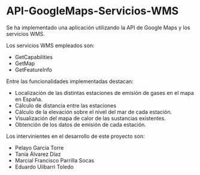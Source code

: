 # API-GoogleMaps-Servicios-WMS

Se ha implementado una aplicación utilizando la API de Google Maps y los servicios WMS.

Los servicios WMS empleados son:
- GetCapabilities
- GetMap
- GetFeatureInfo

Entre las funcionalidades implementadas destacan:
- Localización de las distintas estaciones de emisión de gases en el mapa en España.
- Cálculo de distancia entre las estaciones
- Cálculo de la elevación sobre el nivel del mar de cada estación.
- Visualización del mapa de calor de las sustancias existentes.
- Obtención de los datos de emisión de cada estación.

Los intervinientes en el desarrollo de este proyecto son:
- Pelayo García Torre
- Tania Álvarez Díaz
- Marcial Francisco Parrilla Socas
- Eduardo Ulibarri Toledo
